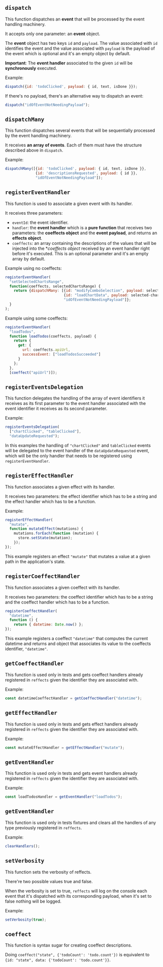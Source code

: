 ## `dispatch`
This function dispatches an **event** that will be processed by the event handling machinery.

It accepts only one parameter: an **event** object. 

The **event** object has two keys `id` and `payload`. The value associated with  `id` identifies the event and the value associated with `payload` is the payload of the event which is optional and it's an empty object by default.

**Important**: The **event handler** associated to the given `id` will be **synchronously** executed.

Example:
```js
dispatch({id: 'todoClicked', payload: { id, text, isDone }});
```

If there's no payload, there's an alternative way to dispatch an event:

```js
dispatch("idOfEventNotNeedingPayload");
```

## `dispatchMany`
This function dispatches several events that will be sequentially processed by the event handling machinery.

It receives **an array of events**. Each of them must have the structure described above in `dispatch`.

Example:
```js
dispatchMany([{id: 'todoClicked', payload: { id, text, isDone }},
              {id: 'descriptionsRequested', payload: { id }},
              "idOfEventNotNeedingPayload"]);
```

## `registerEventHandler`
This function is used to associate a given event with its handler.

It receives three parameters: 
* `eventId`: the event identifier.
* `handler`: the **event handler** which is a **pure function** that receives two parameters: the **coeffects object** and the **event payload**, and returns an **effects object**.
* `coeffects`: an array containing the descriptions of the values that will be injected into the **coeffects object* received by an event handler right before it's executed. This is an optional parameter and it's an empty array by default.

Example using no coeffects:
```js
registerEventHandler(
  "setSelectedChartsRange",
  function(coeffects, selectedChartsRange) {
    return {dispatchMany: [{id: "modifyComboSelection", payload: selected-charts-range},
                           {id: "loadChartData", payload: selected-charts-range},
                           "idOfEventNotNeedingPayload"]};
  }
);
```

Example using some coeffects:
```js
registerEventHandler(
  "loadTodos", 
  function loadTodos(coeffects, payload) {
    return {
      get: {
        url: coeffects.apiUrl,
        successEvent: ["loadTodosSucceeded"]
      }
    };
  }, 
  [coeffect("apiUrl")]);
```

## `registerEventsDelegation`
This function delegates the handling of the array of event identifiers it receives as its first parameter
to the event handler associated with the event identifier it receives as its second parameter.

Example:
```js
registerEventsDelegation(
  ["chartClicked", "tableClicked"],
  "dataUpdateRequested");
```

In this examples the handling of `"chartClicked"` and `tableClicked` events
will be delegated to the event handler of the `dataUpdateRequested` event,
which will be the only handler that needs to be registered using `registerEventHandler`.

## `registerEffectHandler`
This function associates a given effect with its handler.

It receives two parameters: the effect identifier which has to be a string and the effect handler which has to be a function.

Example:
```js
registerEffectHandler(
  "mutate", 
  function mutateEffect(mutations) {
    mutations.forEach(function (mutation) {
      store.setState(mutation);
    });
});  
```

This example registers an effect `"mutate"` that mutates a value at a given path in the application's state.

## `registerCoeffectHandler`
This function associates a given coeffect with its handler.

It receives two parameters: the coeffect identifier which has to be a string and the coeffect handler which has to be a function.

```js
registerCoeffectHandler(
  "datetime", 
  function () {
    return { datetime: Date.now() };
});
```

This example registers a coeffect `"datetime"` that computes the current datetime
and returns and object that associates its value to the coeffects identifier, `"datetime"`.

## `getCoeffectHandler`
This function is used only in tests and gets coeffect handlers already registered in `reffects` given 
the identifier they are associated with.

Example:
```js
const datetimeCoeffectHandler = getCoeffectHandler("datetime");
```
## `getEffectHandler`
This function is used only in tests and gets effect handlers already registered in `reffects` given 
the identifier they are associated with.

Example:
```js
const mutateEffectHandler = getEffectHandler("mutate");
```

## `getEventHandler`
This function is used only in tests and gets event handlers already registered in `reffects` given 
the identifier they are associated with.

Example:
```js
const loadTodosHandler = getEventHandler("loadTodos");
```

## `getEventHandler`
This function is used only in tests fixtures and clears all the handlers of any type previously registered in `reffects`.

Example:
```js
clearHandlers();
```

## `setVerbosity`
This function sets the verbosity of reffects. 

There're two possible values true and false.

When the verbosity is set to true, `reffects` will log on the console each event that it's dispatched with its corresponding payload,
when it's set to false nothing will be logged.

Example:
```js
setVerbosity(true);
```

## `coeffect`
This function is syntax sugar for creating coeffect descriptions. 

Doing `coeffect("state", {'todoCount': 'todo.count'})` is equivalent to `{id: "state", data: {'todoCount': 'todo.count'}}`.
